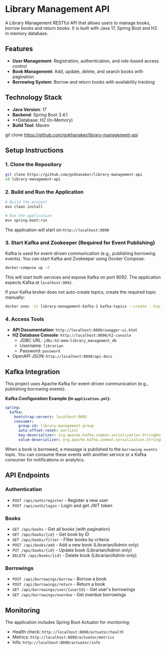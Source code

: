 # Library Management API

A Library Management RESTful API that allows users to manage books, borrow books and return books. It is built with Java 17, Spring Boot and H2 in memory database.

## Features

- **User Management**: Registration, authentication, and role-based access control
- **Book Management**: Add, update, delete, and search books with pagination
- **Borrowing System**: Borrow and return books with availability tracking

## Technology Stack

- **Java Version**: 17
- **Backend**: Spring Boot 3.4.1
- **Database: H2 (In-Memory)
- **Build Tool**: Maven

git clone https://github.com/gokhanaker/library-management-api

## Setup Instructions

### 1. Clone the Repository

```bash
git clone https://github.com/gokhanaker/library-management-api
cd library-management-api
```

### 2. Build and Run the Application

```bash
# Build the project
mvn clean install

# Run the application
mvn spring-boot:run
```

The application will start on `http://localhost:8090`

### 3. Start Kafka and Zookeeper (Required for Event Publishing)

Kafka is used for event-driven communication (e.g., publishing borrowing events). You can start Kafka and Zookeeper using Docker Compose:

```bash
docker-compose up -d
```

This will start both services and expose Kafka on port 9092. The application expects Kafka at `localhost:9092`.

If your Kafka broker does not auto-create topics, create the required topic manually:

```bash
docker exec -it library-management-kafka-1 kafka-topics --create --topic borrowing-events --bootstrap-server localhost:9092 --partitions 1 --replication-factor 1
```

### 4. Access Tools

- **API Documentation**: `http://localhost:8090/swagger-ui.html`
- **H2 Database Console**: `http://localhost:8090/h2-console`
  - JDBC URL: `jdbc:h2:mem:library_management_db`
  - Username: `librarian`
  - Password: `password`
- OpenAPI JSON: `http://localhost:8090/api-docs`

## Kafka Integration

This project uses Apache Kafka for event-driven communication (e.g., publishing borrowing events).

**Kafka Configuration Example (in `application.yml`):**

```yaml
spring:
  kafka:
    bootstrap-servers: localhost:9092
    consumer:
      group-id: library-management-group
      auto-offset-reset: earliest
      key-deserializer: org.apache.kafka.common.serialization.StringDeserializer
      value-deserializer: org.apache.kafka.common.serialization.StringDeserializer
```

When a book is borrowed, a message is published to the `borrowing-events` topic. You can consume these events with another service or a Kafka consumer for notifications or analytics.

## API Endpoints

### Authentication

- `POST /api/auth/register` - Register a new user
- `POST /api/auth/login` - Login and get JWT token

### Books

- `GET /api/books` - Get all books (with pagination)
- `GET /api/books/{id}` - Get book by ID
- `GET /api/books/filter` - Filter books by criteria
- `POST /api/books/add` - Add a new book (Librarian/Admin only)
- `PUT /api/books/{id}` - Update book (Librarian/Admin only)
- `DELETE /api/books/{id}` - Delete book (Librarian/Admin only)

### Borrowings

- `POST /api/borrowings/borrow` - Borrow a book
- `POST /api/borrowings/return` - Return a book
- `GET /api/borrowings/user/{userId}` - Get user's borrowings
- `GET /api/borrowings/overdue` - Get overdue borrowings

## Monitoring

The application includes Spring Boot Actuator for monitoring:

- Health check: `http://localhost:8090/actuator/health`
- Metrics: `http://localhost:8090/actuator/metrics`
- Info: `http://localhost:8090/actuator/info`
